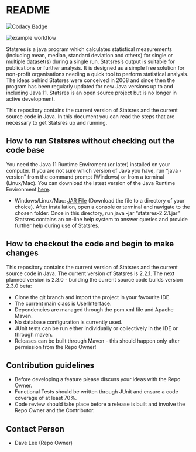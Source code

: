 # README #

[![Codacy Badge](https://api.codacy.com/project/badge/Grade/de73c59384824981a8c901ec4f2e02d8)](https://app.codacy.com/manual/dave_33/statsres?utm_source=github.com&utm_medium=referral&utm_content=daveajlee/statsres&utm_campaign=Badge_Grade_Dashboard)

![example workflow](https://github.com/daveajlee/statsres/actions/workflows/maven.yml/badge.svg)

Statsres is a java program which calculates statistical measurements (including mean, median, standard deviation and others) for single or multiple dataset(s) during a single run. Statsres’s output is suitable for publications or further analysis. It is designed as a simple free solution for non-profit organisations needing a quick tool to perform statistical analysis. The ideas behind Statsres were conceived in 2008 and since then the program has been regularly updated for new Java versions up to and including Java 11. Statsres is an open source project but is no longer in active development.

This repository contains the current version of Statsres and the current source code in Java. In this document you can read the steps that are necessary to get Statsres up and running.

## How to run Statsres without checking out the code base ##

You need the Java 11 Runtime Enviroment (or later) installed on your computer. If you are not sure which version of Java you have, run “java -version” from the command prompt (Windows) or from a terminal (Linux/Mac). You can download the latest version of the Java Runtime Environment <a href="http://java.sun.com/">here</a>.

*   Windows/Linux/Mac: <a href="https://github-registry-files.githubusercontent.com/248600506/c32c8780-dc4d-11eb-9560-7477fd4c4af0?X-Amz-Algorithm=AWS4-HMAC-SHA256&X-Amz-Credential=AKIAIWNJYAX4CSVEH53A%2F20210704%2Fus-east-1%2Fs3%2Faws4_request&X-Amz-Date=20210704T145237Z&X-Amz-Expires=300&X-Amz-Signature=38ceea6a8d1cdfe22b14ac9021e9d9f8317778800029cc4d68842089d8d6600e&X-Amz-SignedHeaders=host&actor_id=0&key_id=0&repo_id=248600506&response-content-disposition=filename%3Dstatsres-2.2.1.jar&response-content-type=application%2Foctet-stream">JAR File</a> (Download the file to a directory of your choice). After installation, open a console or terminal and navigate to the chosen folder. Once in this directory, run java -jar “statsres-2.2.1.jar” Statsres contains an on-line help system to answer queries and provide further help during use of Statsres.

## How to checkout the code and begin to make changes ##

This repository contains the current version of Statsres and the current source code in Java. The current version of Statsres is 2.2.1. The next planned version is 2.3.0 - building the current source code builds version 2.3.0 beta:

*   Clone the git branch and import the project in your favourite IDE.
*   The current main class is UserInterface.
*   Dependencies are managed through the pom.xml file and Apache Maven.
*   No database configuration is currently used.
*   JUnit tests can be run either individually or collectively in the IDE or through maven.
*   Releases can be built through Maven - this should happen only after permission from the Repo Owner!

## Contribution guidelines ##

*   Before developing a feature please discuss your ideas with the Repo Owner.
*   Functional Tests should be written through JUnit and ensure a code coverage of at least 70%.
*   Code review should take place before a release is built and involve the Repo Owner and the Contributor.

## Contact Person ##

*   Dave Lee (Repo Owner)
